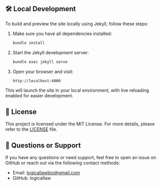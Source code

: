 ## 🛠️ Local Development

To build and preview the site locally using Jekyll, follow these steps:

1. Make sure you have all dependencies installed:
   ```bash
   bundle install

2. Start the Jekyll development server:
    ```bash
    bundle exec jekyll serve

3. Open your browser and visit:
    ```bash
    http://localhost:4000

This will launch the site in your local environment, with live reloading enabled for easier development.

## 📄 License
This project is licensed under the MIT License. For more details, please refer to the [LICENSE](LICENSE.txt) file.

## 📝 Questions or Support
If you have any questions or need support, feel free to open an issue on GitHub or reach out via the following contact methods:
 - Email: logicallawbio@gmail.com
 - GitHub: logicallaw